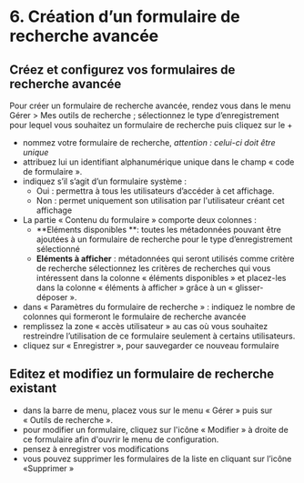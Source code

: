 # 6. Création d’un formulaire de recherche avancée

## Créez et configurez vos formulaires de recherche avancée

Pour créer un formulaire de recherche avancée, rendez vous dans le menu Gérer \> Mes outils de recherche ; sélectionnez le type d’enregistrement pour lequel vous souhaitez un formulaire de recherche puis cliquez sur le +

* nommez votre formulaire de recherche, *attention : celui-ci doit être unique*
* attribuez lui un identifiant alphanumérique unique dans le champ « code de formulaire ».
* indiquez s’il s’agit d’un formulaire système :
	 - Oui  : permettra à tous les utilisateurs d’accéder à cet affichage. 
	- Non : permet uniquement son utilisation par l'utilisateur créant cet affichage
* La partie « Contenu du formulaire » comporte deux colonnes : 
	- **Eléments disponibles **: toutes les métadonnées pouvant être ajoutées à un formulaire de recherche pour le type d’enregistrement sélectionné
	- **Eléments à afficher** : métadonnées qui seront utilisés comme critère de recherche
	sélectionnez les critères de recherches qui vous intéressent dans la colonne « éléments disponibles » et placez-les dans la colonne « éléments à afficher »  grâce à un « glisser-déposer ».
* dans « Paramètres du formulaire de recherche » : indiquez le nombre de colonnes qui formeront le formulaire de recherche avancée
* remplissez la zone « accès utilisateur » au cas où vous souhaitez restreindre l’utilisation de ce formulaire seulement à certains utilisateurs.
* cliquez sur « Enregistrer », pour sauvegarder ce nouveau formulaire

## Editez et modifiez un formulaire de recherche existant

* dans la barre de menu, placez vous sur le menu « Gérer » puis sur « Outils de recherche ».
* pour modifier un formulaire, cliquez sur l'icône « Modifier » à droite de ce formulaire afin d'ouvrir le menu de configuration.
* pensez à enregistrer vos modifications 
* vous pouvez supprimer les formulaires de la liste en cliquant sur l’icône «Supprimer » 